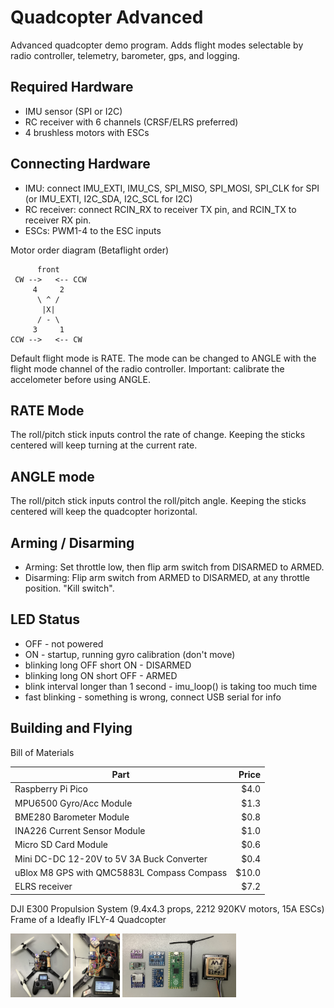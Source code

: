 # Quadcopter Advanced

Advanced quadcopter demo program. Adds flight modes selectable by radio controller, telemetry, barometer, gps, and logging.

## Required Hardware

- IMU sensor (SPI or I2C)
- RC receiver with 6 channels (CRSF/ELRS preferred)
- 4 brushless motors with ESCs

## Connecting Hardware

- IMU: connect IMU_EXTI, IMU_CS, SPI_MISO, SPI_MOSI, SPI_CLK for SPI (or IMU_EXTI, I2C_SDA, I2C_SCL for I2C)
- RC receiver: connect RCIN_RX to receiver TX pin, and RCIN_TX to receiver RX pin.
- ESCs: PWM1-4 to the ESC inputs

Motor order diagram (Betaflight order)

```
      front
 CW -->   <-- CCW
     4     2 
      \ ^ /
       |X|
      / - \
     3     1 
CCW -->   <-- CW
```

Default flight mode is RATE. The mode can be changed to ANGLE with the flight mode channel of the radio controller. Important: calibrate the accelometer before using ANGLE.

## RATE Mode

The roll/pitch stick inputs control the rate of change. Keeping the sticks centered will keep turning at the current rate.

## ANGLE mode

The roll/pitch stick inputs control the roll/pitch angle. Keeping the sticks centered will keep the quadcopter horizontal.

## Arming / Disarming

- Arming: Set throttle low, then flip arm switch from DISARMED to ARMED.
- Disarming: Flip arm switch from ARMED to DISARMED, at any throttle position. "Kill switch".

## LED Status

- OFF - not powered
- ON - startup, running gyro calibration (don't move)
- blinking long OFF short ON - DISARMED
- blinking long ON short OFF - ARMED
- blink interval longer than 1 second - imu_loop() is taking too much time
- fast blinking - something is wrong, connect USB serial for info

## Building and Flying

Bill of Materials

Part|Price
|-|-:|
Raspberry Pi Pico | $4.0
MPU6500 Gyro/Acc Module | $1.3
BME280 Barometer Module | $0.8
INA226 Current Sensor Module | $1.0
Micro SD Card Module | $0.6 
Mini DC-DC 12-20V to 5V 3A Buck Converter | $0.4
uBlox M8 GPS with QMC5883L Compass Compass | $10.0
ELRS receiver | $7.2
DJI E300 Propulsion System (9.4x4.3 props, 2212 920KV motors, 15A ESCs)
Frame of a Ideafly IFLY-4 Quadcopter

<img src="img/ex-qa1.jpg" width="19%" /> <img src="img/ex-qa2.jpg" width="15%" /> <img src="img/ex-qa3.jpg" width="36%" />
